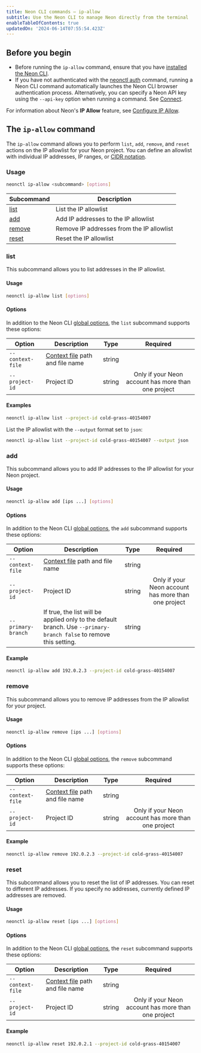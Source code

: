 ```yaml
---
title: Neon CLI commands — ip-allow
subtitle: Use the Neon CLI to manage Neon directly from the terminal
enableTableOfContents: true
updatedOn: '2024-06-14T07:55:54.423Z'
---
```


## Before you begin

- Before running the `ip-allow` command, ensure that you have [installed the Neon CLI](/docs/reference/cli-install).
- If you have not authenticated with the [neonctl auth](/docs/reference/cli-auth) command, running a Neon CLI command automatically launches the Neon CLI browser authentication process. Alternatively, you can specify a Neon API key using the `--api-key` option when running a command. See [Connect](/docs/reference/neon-cli#connect).

For information about Neon's **IP Allow** feature, see [Configure IP Allow](/docs/manage/projects#configure-ip-allow).

## The `ip-allow` command

The `ip-allow` command allows you to perform `list`, `add`, `remove`, and `reset` actions on the IP allowlist for your Neon project. You can define an allowlist with individual IP addresses, IP ranges, or [CIDR notation](/docs/reference/glossary#cidr-notation).

### Usage

```bash
neonctl ip-allow <subcommand> [options]
```

| Subcommand        | Description                               |
| ----------------- | ----------------------------------------- |
| [list](#list)     | List the IP allowlist                     |
| [add](#add)       | Add IP addresses to the IP allowlist      |
| [remove](#remove) | Remove IP addresses from the IP allowlist |
| [reset](#reset)   | Reset the IP allowlist                    |

### list

This subcommand allows you to list addresses in the IP allowlist.

#### Usage

```bash
neonctl ip-allow list [options]
```

#### Options

In addition to the Neon CLI [global options](/docs/reference/neon-cli#global-options), the `list` subcommand supports these options:

| Option           | Description                                                                                   | Type   |                      Required                       |
| ---------------- | --------------------------------------------------------------------------------------------- | ------ | :-------------------------------------------------: |
| `--context-file` | [Context file](/docs/reference/cli-set-context#using-a-named-context-file) path and file name | string |                                                     |
| `--project-id`   | Project ID                                                                                    | string | Only if your Neon account has more than one project |

#### Examples

```bash
neonctl ip-allow list --project-id cold-grass-40154007
```

List the IP allowlist with the `--output` format set to `json`:

```bash
neonctl ip-allow list --project-id cold-grass-40154007 --output json
```

### add

This subcommand allows you to add IP addresses to the IP allowlist for your Neon project.

#### Usage

```bash
neonctl ip-allow add [ips ...] [options]
```

#### Options

In addition to the Neon CLI [global options](/docs/reference/neon-cli#global-options), the `add` subcommand supports these options:

| Option             | Description                                                                                                        | Type   |                      Required                       |
| ------------------ | ------------------------------------------------------------------------------------------------------------------ | ------ | :-------------------------------------------------: |
| `--context-file`   | [Context file](/docs/reference/cli-set-context#using-a-named-context-file) path and file name                      | string |                                                     |
| `--project-id`     | Project ID                                                                                                         | string | Only if your Neon account has more than one project |
| `--primary-branch` | If true, the list will be applied only to the default branch. Use `--primary-branch false` to remove this setting. | string |                                                     |

#### Example

```bash shouldWrap
neonctl ip-allow add 192.0.2.3 --project-id cold-grass-40154007
```

### remove

This subcommand allows you to remove IP addresses from the IP allowlist for your project.

#### Usage

```bash
neonctl ip-allow remove [ips ...] [options]
```

#### Options

In addition to the Neon CLI [global options](/docs/reference/neon-cli#global-options), the `remove` subcommand supports these options:

| Option           | Description                                                                                   | Type   |                      Required                       |
| ---------------- | --------------------------------------------------------------------------------------------- | ------ | :-------------------------------------------------: |
| `--context-file` | [Context file](/docs/reference/cli-set-context#using-a-named-context-file) path and file name | string |                                                     |
| `--project-id`   | Project ID                                                                                    | string | Only if your Neon account has more than one project |

#### Example

```bash shouldWrap
neonctl ip-allow remove 192.0.2.3 --project-id cold-grass-40154007
```

### reset

This subcommand allows you to reset the list of IP addresses. You can reset to different IP addresses. If you specify no addresses, currently defined IP addresses are removed.

#### Usage

```bash
neonctl ip-allow reset [ips ...] [options]
```

#### Options

In addition to the Neon CLI [global options](/docs/reference/neon-cli#global-options), the `reset` subcommand supports these options:

| Option           | Description                                                                                   | Type   |                      Required                       |
| ---------------- | --------------------------------------------------------------------------------------------- | ------ | :-------------------------------------------------: |
| `--context-file` | [Context file](/docs/reference/cli-set-context#using-a-named-context-file) path and file name | string |                                                     |
| `--project-id`   | Project ID                                                                                    | string | Only if your Neon account has more than one project |

#### Example

```bash shouldWrap
neonctl ip-allow reset 192.0.2.1 --project-id cold-grass-40154007
```

<NeedHelp/>
